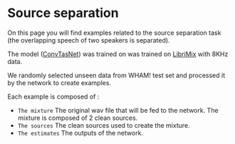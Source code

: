 # Source separation 
On this page you will find examples related to the source separation task
(the overlapping speech of two speakers is separated).
  
The model ([ConvTasNet](https://arxiv.org/pdf/1809.07454.pdf)) was trained on was trained on [LibriMix](https://arxiv.org/pdf/2005.11262.pdf) with 8KHz data.
  
We randomly selected unseen data from WHAM! test set and processed it by the network to create examples.
  
Each example is composed of :
* `The mixture` The original wav file that will be fed to the network. The mixture is composed of 2 clean sources.
* `The sources`  The clean sources used to create the mixture.
* `The estimates` The outputs of the network.
  
